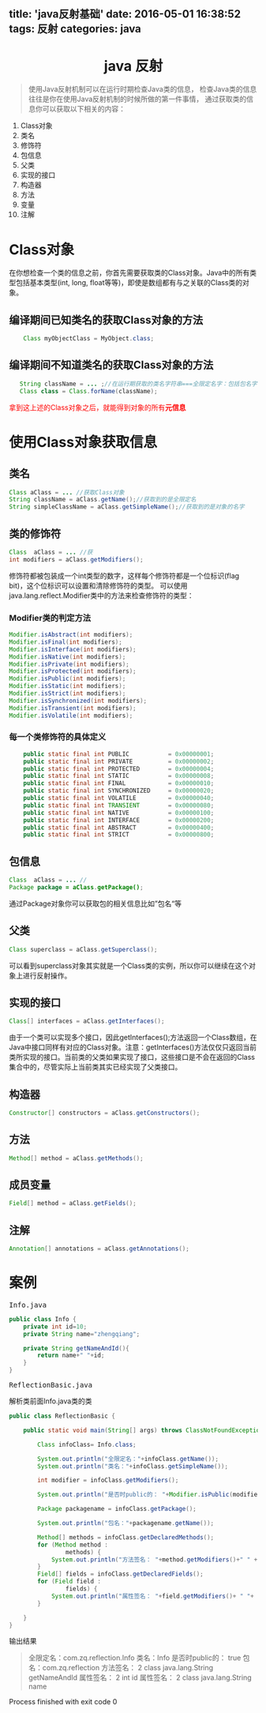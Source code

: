 title: 'java反射基础'
date: 2016-05-01 16:38:52
tags:
 反射
categories:
 java
---
<center><h1>java 反射</h1></center>

>使用Java反射机制可以在运行时期检查Java类的信息，
检查Java类的信息往往是你在使用Java反射机制的时候所做的第一件事情，
通过获取类的信息你可以获取以下相关的内容：

1. Class对象
2. 类名
3. 修饰符
4. 包信息
5. 父类
6. 实现的接口
7. 构造器
8. 方法
9. 变量
10. 注解

<!--more-->
# Class对象
在你想检查一个类的信息之前，你首先需要获取类的Class对象。Java中的所有类型包括基本类型(int, long, float等等)，即使是数组都有与之关联的Class类的对象。

## 编译期间已知类名的获取Class对象的方法
```java
    Class myObjectClass = MyObject.class;
```
## 编译期间不知道类名的获取Class对象的方法

```java
   String className = ... ;//在运行期获取的类名字符串===全限定名字：包括包名字
   Class class = Class.forName(className);
```

<font color=red>拿到这上述的Class对象之后，就能得到对象的所有**元信息**</font>

# 使用Class对象获取信息
## 类名
```java
Class aClass = ... //获取Class对象
String className = aClass.getName();//获取到的是全限定名
String simpleClassName = aClass.getSimpleName();//获取到的是对象的名字
```

## 类的修饰符
```java
Class  aClass = ... //获
int modifiers = aClass.getModifiers();
```
修饰符都被包装成一个int类型的数字，这样每个修饰符都是一个位标识(flag bit)，这个位标识可以设置和清除修饰符的类型。
可以使用java.lang.reflect.Modifier类中的方法来检查修饰符的类型：
### Modifier类的判定方法
```java
Modifier.isAbstract(int modifiers);
Modifier.isFinal(int modifiers);
Modifier.isInterface(int modifiers);
Modifier.isNative(int modifiers);
Modifier.isPrivate(int modifiers);
Modifier.isProtected(int modifiers);
Modifier.isPublic(int modifiers);
Modifier.isStatic(int modifiers);
Modifier.isStrict(int modifiers);
Modifier.isSynchronized(int modifiers);
Modifier.isTransient(int modifiers);
Modifier.isVolatile(int modifiers);
```
### 每一个类修饰符的具体定义
```java
    public static final int PUBLIC           = 0x00000001;
    public static final int PRIVATE          = 0x00000002;
    public static final int PROTECTED        = 0x00000004;
    public static final int STATIC           = 0x00000008;
    public static final int FINAL            = 0x00000010;
    public static final int SYNCHRONIZED     = 0x00000020;
    public static final int VOLATILE         = 0x00000040;
    public static final int TRANSIENT        = 0x00000080;
    public static final int NATIVE           = 0x00000100;
    public static final int INTERFACE        = 0x00000200;
    public static final int ABSTRACT         = 0x00000400;
    public static final int STRICT           = 0x00000800;
```
## 包信息
```java
Class  aClass = ... //
Package package = aClass.getPackage();
```
通过Package对象你可以获取包的相关信息比如”包名“等

## 父类
```java
Class superclass = aClass.getSuperclass();
```
可以看到superclass对象其实就是一个Class类的实例，所以你可以继续在这个对象上进行反射操作。
## 实现的接口
```java
Class[] interfaces = aClass.getInterfaces();
```
由于一个类可以实现多个接口，因此getInterfaces();方法返回一个Class数组，在Java中接口同样有对应的Class对象。注意：getInterfaces()方法仅仅只返回当前类所实现的接口。当前类的父类如果实现了接口，这些接口是不会在返回的Class集合中的，尽管实际上当前类其实已经实现了父类接口。
## 构造器
```java
Constructor[] constructors = aClass.getConstructors();
```
## 方法
```java
Method[] method = aClass.getMethods();
```
## 成员变量
```java
Field[] method = aClass.getFields();
```
## 注解
```java
Annotation[] annotations = aClass.getAnnotations();
```


# 案例
<pre>Info.java</pre>
```java
public class Info {
    private int id=10;
    private String name="zhengqiang";

    private String getNameAndId(){
        return name+" "+id;
    }
}
```
<pre>ReflectionBasic.java</pre> 解析类前面Info.java类的类
```java
public class ReflectionBasic {

    public static void main(String[] args) throws ClassNotFoundException {

        Class infoClass= Info.class;

        System.out.println("全限定名："+infoClass.getName());
        System.out.println("类名："+infoClass.getSimpleName());

        int modifier = infoClass.getModifiers();

        System.out.println("是否时public的： "+Modifier.isPublic(modifier));

        Package packagename = infoClass.getPackage();

        System.out.println("包名："+packagename.getName());

        Method[] methods = infoClass.getDeclaredMethods();
        for (Method method :
                methods) {
            System.out.println("方法签名： "+method.getModifiers()+" " +method.getReturnType()+" "+method.getName());
        }
        Field[] fields = infoClass.getDeclaredFields();
        for (Field field :
                fields) {
            System.out.println("属性签名： "+field.getModifiers()+ " "+ field.getType() +" "+ field.getName());
        }

    }
}
```
输出结果
> 全限定名：com.zq.reflection.Info
> 类名：Info
> 是否时public的： true
> 包名：com.zq.reflection
> 方法签名： 2 class java.lang.String getNameAndId
> 属性签名： 2 int id
> 属性签名： 2 class java.lang.String name

 Process finished with exit code 0
